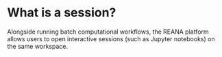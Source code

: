 # What is a session?

Alongside running batch computational workflows, the REANA platform allows users to open interactive sessions (such as Jupyter notebooks) on the same workspace.


